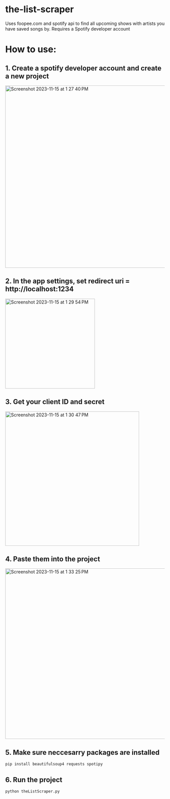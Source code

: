 # the-list-scraper
Uses foopee.com and spotify api to find all upcoming shows with artists you have saved songs by. Requires a Spotify developer account

# How to use:
## 1. Create a spotify developer account and create a new project
<img width="574" alt="Screenshot 2023-11-15 at 1 27 40 PM" src="https://github.com/Deanstirrat/the-list-scraper/assets/37011725/669160f0-32ba-40af-9f6e-c72eebaba431">


## 2. In the app settings, set redirect uri = http://localhost:1234
<img width="283" alt="Screenshot 2023-11-15 at 1 29 54 PM" src="https://github.com/Deanstirrat/the-list-scraper/assets/37011725/fb7862ba-07bf-429d-a278-c5f3d45a211e">


## 3. Get your client ID and secret
<img width="423" alt="Screenshot 2023-11-15 at 1 30 47 PM" src="https://github.com/Deanstirrat/the-list-scraper/assets/37011725/db04a22d-8625-4af4-840a-5d812482b9b6">


## 4. Paste them into the project
<img width="537" alt="Screenshot 2023-11-15 at 1 33 25 PM" src="https://github.com/Deanstirrat/the-list-scraper/assets/37011725/b1760a09-9058-484b-aee3-cb2b6c77e588">


## 5. Make sure neccesarry packages are installed
```
pip install beautifulsoup4 requests spotipy
```
## 6. Run the project
```
python theListScraper.py
```
